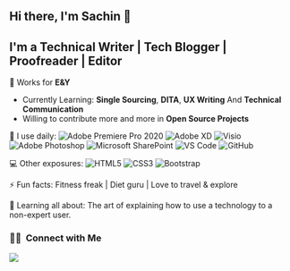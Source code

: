 ## Hi there, I'm Sachin 👋


## I'm a **Technical Writer** | **Tech Blogger** | **Proofreader** | **Editor**

🏢 Works for **E&Y**

- Currently Learning:  **Single Sourcing**, **DITA**, **UX Writing** And **Technical Communication**
- Willing to contribute more and more in **Open Source Projects**


🚀 I use daily:
  ![Adobe Premiere Pro 2020 ](https://img.shields.io/badge/-Adobe%20Premiere%20Pro-9999FF?style=plastic&logo=adobe-premiere-pro)
  ![Adobe XD](https://img.shields.io/badge/-Adobe%20XD-FF26BE?style=plastic&logo=adobe-xd)
  ![Visio](https://img.shields.io/badge/-Visio-3955A3?style=plastic&logo=microsoft-visio)
  ![Adobe Photoshop](https://img.shields.io/badge/-Adobe%20Photoshop-31A8FF?style=plastic&logo=adobe-photoshop)
  ![Microsoft SharePoint](https://img.shields.io/badge/-SharePoint-0078D4?style=plastic&logo=microsoft-sharepoint)
  ![VS Code](https://img.shields.io/badge/-VS%20Code-007ACC?style=plastic&logo=visual-studio-code)
  ![GitHub](https://img.shields.io/badge/-GitHub-181717?style=plastic&logo=github)
  
  
💻 Other exposures:
  ![HTML5](https://img.shields.io/badge/-HTML5-E34F26?style=plastic&logo=html5&logoColor=white)
  ![CSS3](https://img.shields.io/badge/-CSS3-1572B6?style=plastic&logo=css3)
  ![Bootstrap](https://img.shields.io/badge/-Bootstrap-563D7C?style=plastic&logo=bootstrap)
  
  
 ⚡️ Fun facts: Fitness freak | Diet guru | Love to travel & explore


🌱 Learning all about:
The art of explaining how to use a technology to a non-expert user.


### 🤝🏻 &nbsp;Connect with Me

<p align="left">
  <a href="https://www.linkedin.com/in/sachin-mca/"><img src="https://img.shields.io/badge/-Sachin S-0077B5?style=flat&logo=Linkedin&logoColor=white"/></a>
</p>
